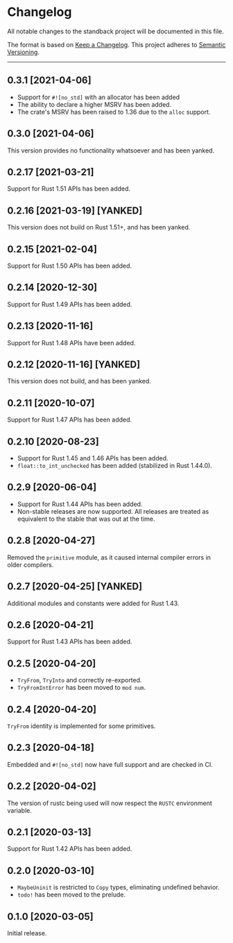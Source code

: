 # Changelog

All notable changes to the standback project will be documented in this file.

The format is based on [Keep a Changelog]. This project adheres to [Semantic Versioning].

[keep a changelog]: https://keepachangelog.com/en/1.0.0/
[semantic versioning]: https://semver.org/spec/v2.0.0.html

---

## 0.3.1 [2021-04-06]

- Support for `#![no_std]` with an allocator has been added
- The ability to declare a higher MSRV has been added.
- The crate's MSRV has been raised to 1.36 due to the `alloc` support.

## 0.3.0 [2021-04-06]

This version provides no functionality whatsoever and has been yanked.

## 0.2.17 [2021-03-21]

Support for Rust 1.51 APIs has been added.

## 0.2.16 [2021-03-19] [YANKED]

This version does not build on Rust 1.51+, and has been yanked.

## 0.2.15 [2021-02-04]

Support for Rust 1.50 APIs has been added.

## 0.2.14 [2020-12-30]

Support for Rust 1.49 APIs has been added.

## 0.2.13 [2020-11-16]

Support for Rust 1.48 APIs have been added.

## 0.2.12 [2020-11-16] [YANKED]

This version does not build, and has been yanked.

## 0.2.11 [2020-10-07]

Support for Rust 1.47 APIs has been added.

## 0.2.10 [2020-08-23]

- Support for Rust 1.45 and 1.46 APIs has been added.
- `float::to_int_unchecked` has been added (stabilized in Rust 1.44.0).

## 0.2.9 [2020-06-04]

- Support for Rust 1.44 APIs has been added.
- Non-stable releases are now supported. All releases are treated as equivalent to the stable that
  was out at the time.

## 0.2.8 [2020-04-27]

Removed the `primitive` module, as it caused internal compiler errors in older compilers.

## 0.2.7 [2020-04-25] [YANKED]

Additional modules and constants were added for Rust 1.43.

## 0.2.6 [2020-04-21]

Support for Rust 1.43 APIs has been added.

## 0.2.5 [2020-04-20]

- `TryFrom`, `TryInto` and correctly re-exported.
- `TryFromIntError` has been moved to `mod num`.

## 0.2.4 [2020-04-20]

`TryFrom` identity is implemented for some primitives.

## 0.2.3 [2020-04-18]

Embedded and `#![no_std]` now have full support and are checked in CI.

## 0.2.2 [2020-04-02]

The version of rustc being used will now respect the `RUSTC` environment variable.

## 0.2.1 [2020-03-13]

Support for Rust 1.42 APIs has been added.

## 0.2.0 [2020-03-10]

- `MaybeUninit` is restricted to `Copy` types, eliminating undefined behavior.
- `todo!` has been moved to the prelude.

## 0.1.0 [2020-03-05]

Initial release.
